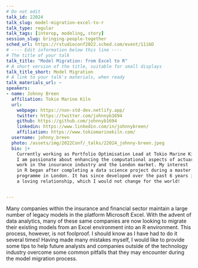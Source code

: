 ```yaml
---
# Do not edit
talk_id: 22024
talk_slug: model-migration-excel-to-r
talk_type: regular
talk_tags: [interop, modeling, story]
session_slug: bringing-people-together
sched_url: https://rstudioconf2022.sched.com/event/11ibD
# ---- Edit information below this line ----
# The title of your talk
talk_title: "Model Migration: from Excel to R"
# A short version of the title, suitable for small displays
talk_title_short: Model Migration
# A link to your talk's materials, when ready
talk_materials_url: ~
speakers:
- name: Johnny Breen
  affiliation: Tokio Marine Kiln
  url:
    webpage: https://non-std-dev.netlify.app/
    twitter: https://twitter.com/johnnyb1694
    github: https://github.com/johnnyb1694
    linkedin: https://www.linkedin.com/in/johnnybreen/
    affiliation: https://www.tokiomarinekiln.com/
  username: johnny_breen
  photo: /assets/img/2022Conf/_talks/22024_johnny-breen.jpeg
  bio: |+
    Currently working as Portfolio Optimisation Lead at Tokio Marine Kiln,
    I am passionate about enhancing the computational aspects of actuarial
    work in the insurance industry and the London market. My interest
    in R began after completing a data science project during a master's
    programme in London. It has since developed over the past 6 years into
    a loving relationship, which I would not change for the world!


---
```


<!-- ABSTRACT ----
Please write abstract below. You may use simple markdown (links, code style, bold, italics)
-->

Many companies within the insurance and financial sector maintain a large
number of legacy models in the platform Microsoft Excel. With the advent of
data analytics, many of these same companies are now looking to migrate their
existing models from an Excel environment into an R environment. This process,
however, is not foolproof. I should know as I have had to do it several times!
Having made many mistakes myself, I would like to provide some tips to help
future analysts and companies outside of the technology industry overcome some
common pitfalls that they may encounter during the model migration process.
